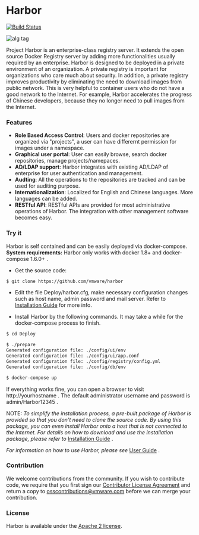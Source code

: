 # Harbor

[![Build Status](https://travis-ci.org/vmware/harbor.svg?branch=master)](https://travis-ci.org/vmware/harbor)

![alg tag](https://cloud.githubusercontent.com/assets/2390463/13484557/088a1000-e13a-11e5-87d4-a64366365bef.png)

Project Harbor is an enterprise-class registry server. It extends the open source Docker Registry server by adding more functionalities usually required by an enterprise. Harbor is designed to be deployed in a private environment of an organization. A private registry is important for organizations who care much about security. In addition, a private registry improves productivity by eliminating the need to download images from public network. This is very helpful to container users who do not have a good network to the Internet. For example, Harbor accelerates the progress of Chinese developers, because they no longer need to pull images from the Internet.

### Features
* **Role Based Access Control**: Users and docker repositories are organized via "projects", a user can have differernt permission for images under a namespace.
* **Graphical user portal**: User can easily browse, search docker repositories, manage projects/namepaces.
* **AD/LDAP support**: Harbor integrates with existing AD/LDAP of enterprise for user authentication and management.
* **Audting**: All the operations to the repositories are tracked and can be used for auditing purpose.
* **Internationalization**: Localized for English and Chinese languages. More languages can be added.
* **RESTful API**: RESTful APIs are provided for most administrative operations of Harbor. The integration with other management software becomes easy.

### Try it
Harbor is self contained and can be easily deployed via docker-compose.  
**System requirements:** Harbor only works with docker 1.8+ and docker-compose 1.6.0+ .

* Get the source code:
```sh
$ git clone https://github.com/vmware/harbor
```

* Edit the file Deploy/harbor.cfg, make necessary configuration changes such as host name, admin password and mail server. Refer to [Installation Guide](docs/installation_guide.md) for more info.

* Install Harbor by the following commands. It may take a while for the docker-compose process to finish.
```sh
$ cd Deploy

$ ./prepare
Generated configuration file: ./config/ui/env
Generated configuration file: ./config/ui/app.conf
Generated configuration file: ./config/registry/config.yml
Generated configuration file: ./config/db/env

$ docker-compose up
```
If everything works fine, you can open a browser to visit http://yourhostname . The default administrator username and password is admin/Harbor12345 .

NOTE: 
*To simplify the installation process, a pre-built package of Harbor is provided so that you don't need to clone the source code. By using this package, you can even install Harbor onto a host that is not connected to the Internet. For details on how to download and use the installation package, please refer to* [Installation Guide](docs/installation_guide.md) .

*For information on how to use Harbor, please see* [User Guide](docs/user_guide.md) .

### Contribution
We welcome contributions from the community.  If you wish to contribute code, we require that you first sign our [Contributor License Agreement](https://vmware.github.io/photon/assets/files/vmware_cla.pdf) and return a copy to osscontributions@vmware.com before we can merge your contribution.

### License
Harbor is available under the [Apache 2 license](LICENSE).
